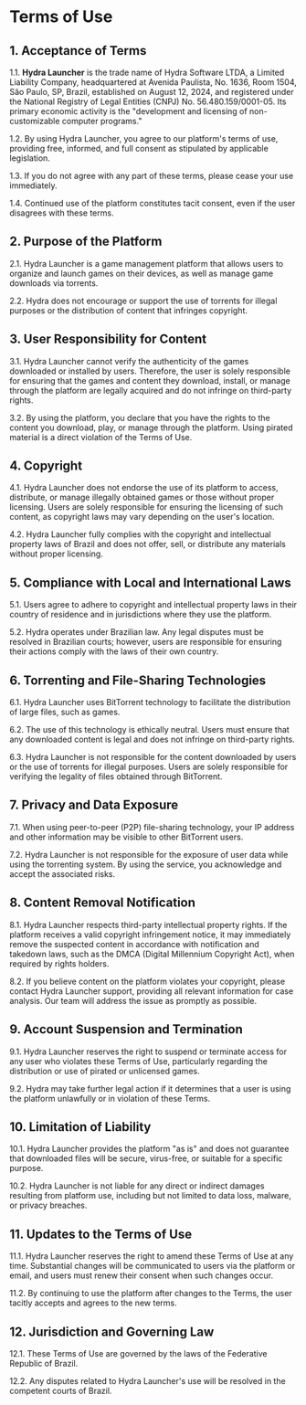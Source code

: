 # Terms of Use

## 1. Acceptance of Terms

1.1. **Hydra Launcher** is the trade name of Hydra Software LTDA, a Limited Liability Company, headquartered at Avenida Paulista, No. 1636, Room 1504, São Paulo, SP, Brazil, established on August 12, 2024, and registered under the National Registry of Legal Entities (CNPJ) No. 56.480.159/0001-05. Its primary economic activity is the "development and licensing of non-customizable computer programs."

1.2. By using Hydra Launcher, you agree to our platform's terms of use, providing free, informed, and full consent as stipulated by applicable legislation.

1.3. If you do not agree with any part of these terms, please cease your use immediately.

1.4. Continued use of the platform constitutes tacit consent, even if the user disagrees with these terms.

## 2. Purpose of the Platform

2.1. Hydra Launcher is a game management platform that allows users to organize and launch games on their devices, as well as manage game downloads via torrents.

2.2. Hydra does not encourage or support the use of torrents for illegal purposes or the distribution of content that infringes copyright.

## 3. User Responsibility for Content

3.1. Hydra Launcher cannot verify the authenticity of the games downloaded or installed by users. Therefore, the user is solely responsible for ensuring that the games and content they download, install, or manage through the platform are legally acquired and do not infringe on third-party rights.

3.2. By using the platform, you declare that you have the rights to the content you download, play, or manage through the platform. Using pirated material is a direct violation of the Terms of Use.

## 4. Copyright

4.1. Hydra Launcher does not endorse the use of its platform to access, distribute, or manage illegally obtained games or those without proper licensing. Users are solely responsible for ensuring the licensing of such content, as copyright laws may vary depending on the user's location.

4.2. Hydra Launcher fully complies with the copyright and intellectual property laws of Brazil and does not offer, sell, or distribute any materials without proper licensing.

## 5. Compliance with Local and International Laws

5.1. Users agree to adhere to copyright and intellectual property laws in their country of residence and in jurisdictions where they use the platform.

5.2. Hydra operates under Brazilian law. Any legal disputes must be resolved in Brazilian courts; however, users are responsible for ensuring their actions comply with the laws of their own country.

## 6. Torrenting and File-Sharing Technologies

6.1. Hydra Launcher uses BitTorrent technology to facilitate the distribution of large files, such as games.

6.2. The use of this technology is ethically neutral. Users must ensure that any downloaded content is legal and does not infringe on third-party rights.

6.3. Hydra Launcher is not responsible for the content downloaded by users or the use of torrents for illegal purposes. Users are solely responsible for verifying the legality of files obtained through BitTorrent.

## 7. Privacy and Data Exposure

7.1. When using peer-to-peer (P2P) file-sharing technology, your IP address and other information may be visible to other BitTorrent users.

7.2. Hydra Launcher is not responsible for the exposure of user data while using the torrenting system. By using the service, you acknowledge and accept the associated risks.

## 8. Content Removal Notification

8.1. Hydra Launcher respects third-party intellectual property rights. If the platform receives a valid copyright infringement notice, it may immediately remove the suspected content in accordance with notification and takedown laws, such as the DMCA (Digital Millennium Copyright Act), when required by rights holders.

8.2. If you believe content on the platform violates your copyright, please contact Hydra Launcher support, providing all relevant information for case analysis. Our team will address the issue as promptly as possible.

## 9. Account Suspension and Termination

9.1. Hydra Launcher reserves the right to suspend or terminate access for any user who violates these Terms of Use, particularly regarding the distribution or use of pirated or unlicensed games.

9.2. Hydra may take further legal action if it determines that a user is using the platform unlawfully or in violation of these Terms.

## 10. Limitation of Liability

10.1. Hydra Launcher provides the platform "as is" and does not guarantee that downloaded files will be secure, virus-free, or suitable for a specific purpose.

10.2. Hydra Launcher is not liable for any direct or indirect damages resulting from platform use, including but not limited to data loss, malware, or privacy breaches.

## 11. Updates to the Terms of Use

11.1. Hydra Launcher reserves the right to amend these Terms of Use at any time. Substantial changes will be communicated to users via the platform or email, and users must renew their consent when such changes occur.

11.2. By continuing to use the platform after changes to the Terms, the user tacitly accepts and agrees to the new terms.

## 12. Jurisdiction and Governing Law

12.1. These Terms of Use are governed by the laws of the Federative Republic of Brazil.

12.2. Any disputes related to Hydra Launcher's use will be resolved in the competent courts of Brazil.
